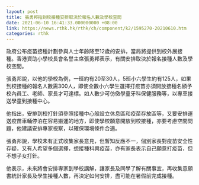 ```yaml
---
layout: post
title: 張勇邦指到校接種安排取決於報名人數及學校空間
date: 2021-06-10 16:41:33.000000000 +08:00
link: https://news.rthk.hk/rthk/ch/component/k2/1595270-20210610.htm
categories: rthk
---
```


政府公布疫苗接種計劃參與人士年齡降至12歲的安排，當局將提供到校外展接種。香港資助小學校長會名譽主席張勇邦表示，有關安排取決於報名接種人數及學校空間。

張勇邦說，以他的學校為例，一班約有20至30人，5班小六學生約有125人，如果到校接種的報名人數需300人，即使全數小六學生選擇打疫苗亦須開放接種名額予校內員工、老師、家長才可達標。如人數少可仿傚學童牙科保健服務等，以專車接送學童到接種中心。

他指出，安排到校打針須參照接種中心般設立休息區和疫苗存放區等，又要安排運送疫苗車輛停泊在容易搬運的地方，即使學校願意開放到校接種，亦要考慮空間問題，他建議安排專家視察，以確保環境條件合適。

張勇邦說，學校未有正式收集家長意見，但暫知反應不一，個別家長對疫苗安全性存疑，又有人希望多個選擇，想接種科興疫苗，亦有家長表示自己願意打疫苗，但不想子女打針。

他表示，未來將會安排專家到學校講解，讓家長及同學了解有關事宜，再收集意願書統計家長及學生接種人數，再決定如何安排，盡可能在暑假前完成接種。

